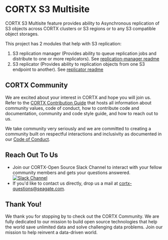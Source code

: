 # CORTX S3 Multisite
CORTX S3 Multisite feature provides ability to Asynchronous replication of S3 objects across CORTX clusters or S3 regions or to any S3 compatible object storages.

This project has 2 modules that help with S3 replication:
1. S3 replication manager (Provides ability to queue replication jobs and distribute to one or more replicators). See [replication-manager readme](s3/replication/manager/README.md)
2. S3 replicator (Provides ability to replication objects from one S3 endpoint to another). See [replicator readme](s3/replication/replicator/README.md)

## CORTX Community

We are excited about your interest in CORTX and hope you will join us. Refer to the [CORTX Contribution Guide](https://github.com/Seagate/cortx/blob/main/CONTRIBUTING.md) that hosts all information about community values, code of conduct, how to contribute code and documentation, community and code style guide, and how to reach out to us. 

We take community very seriously and we are committed to creating a community built on respectful interactions and inclusivity as documented in our [Code of Conduct](CODE_OF_CONDUCT.md).

## Reach Out To Us

- Join our CORTX-Open Source Slack Channel to interact with your fellow community members and gets your questions answered. [![Slack Channel](https://img.shields.io/badge/chat-on%20Slack-blue)](https://join.slack.com/t/cortxcommunity/shared_invite/zt-femhm3zm-yiCs5V9NBxh89a_709FFXQ?)
- If you'd like to contact us directly, drop us a mail at cortx-questions@seagate.com.

## Thank You!

We thank you for stopping by to check out the CORTX Community. We are fully dedicated to our mission to build open source technologies that help the world save unlimited data and solve challenging data problems. Join our mission to help reinvent a data-driven world.
